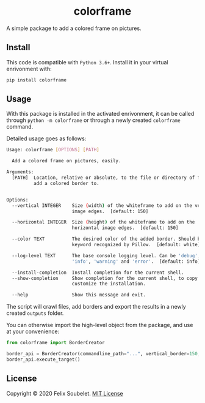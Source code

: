 <h1 align="center">
  <b>colorframe</b>
</h1>

A simple package to add a colored frame on pictures.

## Install

This code is compatible with `Python 3.6+`.
Install it in your virtual enrivonment with:
```bash
pip install colorframe
```

## Usage

With this package is installed in the activated enrivonment, it can be called through `python -m colorframe` or through a newly created `colorframe` command.

Detailed usage goes as follows:
```bash
Usage: colorframe [OPTIONS] [PATH]

  Add a colored frame on pictures, easily.

Arguments:
  [PATH]  Location, relative or absolute, to the file or directory of files to
          add a colored border to.


Options:
  --vertical INTEGER    Size (width) of the whiteframe to add on the vertical
                        image edges.  [default: 150]

  --horizontal INTEGER  Size (height) of the whiteframe to add on the
                        horizontal image edges.  [default: 150]

  --color TEXT          The desired color of the added border. Should be a
                        keyword recognized by Pillow.  [default: white]

  --log-level TEXT      The base console logging level. Can be 'debug',
                        'info', 'warning' and 'error'.  [default: info]

  --install-completion  Install completion for the current shell.
  --show-completion     Show completion for the current shell, to copy it or
                        customize the installation.

  --help                Show this message and exit.
```

The script will crawl files, add borders and export the results in a newly created `outputs` folder.

You can otherwise import the high-level object from the package, and use at your convenience:
```python
from colorframe import BorderCreator

border_api = BorderCreator(commandline_path="...", vertical_border=150, horizontal_border=100, color="blue")
border_api.execute_target()
```

## License

Copyright &copy; 2020 Felix Soubelet. [MIT License](LICENSE)